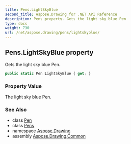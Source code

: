 ```yaml
---
title: Pens.LightSkyBlue
second_title: Aspose.Drawing for .NET API Reference
description: Pens property. Gets the light sky blue Pen
type: docs
weight: 730
url: /net/aspose.drawing/pens/lightskyblue/
---
```

## Pens.LightSkyBlue property

Gets the light sky blue Pen.

```csharp
public static Pen LightSkyBlue { get; }
```

### Property Value

The light sky blue Pen.

### See Also

* class [Pen](../../pen/)
* class [Pens](../)
* namespace [Aspose.Drawing](../../pens/)
* assembly [Aspose.Drawing.Common](../../../)



